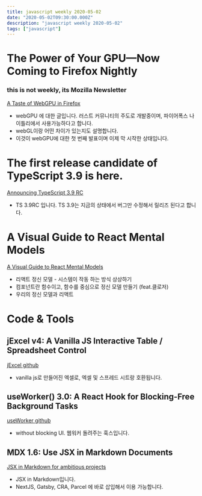 ```yaml
---
title: javascript weekly 2020-05-02
date: "2020-05-02T09:30:00.000Z"
description: "javascript weekly 2020-05-02"
tags: ["javascript"]
---
```


# The Power of Your GPU—Now Coming to Firefox Nightly
### this is not weekly, its Mozilla Newsletter

<a href="https://hacks.mozilla.org/2020/04/experimental-webgpu-in-firefox" target="_blank">A Taste of WebGPU in Firefox</a>
- webGPU 에 대한 글입니다. 러스트 커뮤니티의 주도로 개발중이며, 파이어폭스 나이틀리에서 사용가능하다고 합니다.
- webGL이랑 어떤 차이가 있는지도 설명합니다.
- 이것이 webGPU에 대한 첫 번째 발표이며 이제 막 시작한 상태입니다.


# The first release candidate of TypeScript 3.9 is here.
<a href="https://devblogs.microsoft.com/typescript/announcing-typescript-3-9-rc/" target="_blank">Announcing TypeScript 3.9 RC</a>
- TS 3.9RC 입니다. TS 3.9는 지금의 상태에서 버그만 수정해서 릴리즈 된다고 합니다.


# A Visual Guide to React Mental Models
<a href="https://obedparla.com/code/a-visual-guide-to-react-mental-models/" target="_blank">A Visual Guide to React Mental Models</a>
- 리액트 정신 모델 - 시스템이 작동 하는 방식 상상하기
- 컴포넌트란 함수이고, 함수를 중심으로 정신 모델 만들기 (feat.클로저)
- 우리의 정신 모델과 리액트

# Code & Tools
## jExcel v4: A Vanilla JS Interactive Table / Spreadsheet Control 
<a href="https://github.com/paulhodel/jexcel" target="_blank">jExcel github</a>
- vanilla js로 만들어진 엑셀로, 엑셀 및 스프레드 시트랑 호환됩니다.


## useWorker() 3.0: A React Hook for Blocking-Free Background Tasks
<a href="https://github.com/alewin/useWorker" target="_blank">useWorker github</a>
- without blocking UI. 웹워커 돌려주는 훅스입니다.


## MDX 1.6: Use JSX in Markdown Documents
<a href="https://github.com/mdx-js/mdx" target="_blank">JSX in Markdown for ambitious projects</a>
- JSX in Markdown입니다. 
- NextJS, Gatsby, CRA, Parcel 에 바로 삽입해서 이용 가능합니다.
